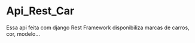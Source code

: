  <h1>Api_Rest_Car</h1>  
<p> Essa api feita com django Rest Framework disponibiliza marcas de carros, cor, modelo...</p>

